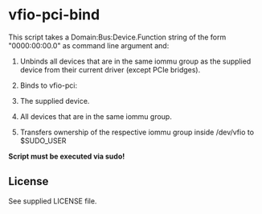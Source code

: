 # vfio-pci-bind

This script takes a Domain:Bus:Device.Function string of the form "0000:00:00.0" as command line argument and:

1. Unbinds all devices that are in the same iommu group as the supplied device from their current driver (except PCIe bridges).

2. Binds to vfio-pci:
  1. The supplied device.
  2. All devices that are in the same iommu group.

3. Transfers ownership of the respective iommu group inside /dev/vfio to $SUDO_USER

__Script must be executed via sudo!__

## License

See supplied LICENSE file.
